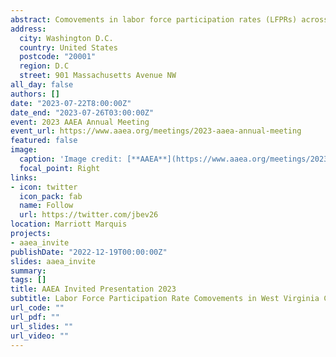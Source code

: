 ```yaml
---
abstract: Comovements in labor force participation rates (LFPRs) across U.S. counties have the potential to amplify labor market shocks on a wider scale. This study examines the dynamic effects of state, Metro/Non-Metro, and county labor market shocks on labor force participation rates in West Virginia. In the first stage, using a dynamic factor model, we find that non-metropolitan and county-specific components are dominant contributors to the observed variations in the change in West Virginia LFPRs. In the second stage, using a fixed effects panel model, we find county demographics, education levels, income, access to interstate highways, and industry composition are useful covariates for explaining the variance contributions of the state, metro/non-metro and county factors. Our results suggest the need for disparate labor market policies for metropolitan and non-metropolitan counties. Additionally, state-wide policies focusing on increasing income, supporting key industries and infrastructure, and encouraging college completion could increase employment and labor participation growth in West Virginia.
address:
  city: Washington D.C.
  country: United States
  postcode: "20001"
  region: D.C
  street: 901 Massachusetts Avenue NW
all_day: false
authors: []
date: "2023-07-22T8:00:00Z"
date_end: "2023-07-26T03:00:00Z"
event: 2023 AAEA Annual Meeting
event_url: https://www.aaea.org/meetings/2023-aaea-annual-meeting
featured: false
image:
  caption: 'Image credit: [**AAEA**](https://www.aaea.org/meetings/2023-aaea-annual-meeting)'
  focal_point: Right
links:
- icon: twitter
  icon_pack: fab
  name: Follow
  url: https://twitter.com/jbev26
location: Marriott Marquis
projects:
- aaea_invite
publishDate: "2022-12-19T00:00:00Z"
slides: aaea_invite
summary: 
tags: []
title: AAEA Invited Presentation 2023
subtitle: Labor Force Participation Rate Comovements in West Virginia Counties
url_code: ""
url_pdf: ""
url_slides: ""
url_video: ""
---
```


<!--{{% callout note %}}"
Click on the **Slides** button above to view the built-in slides feature.
#{{% /callout %}}

Slides can be added in a few ways:

#- **Create** slides using Wowchemy's [_Slides_](https://wowchemy.com/docs/managing-content/#create-slides) feature and #link using `slides` parameter in the front matter of the talk file
#- **Upload** an existing slide deck to `static/` and link using `url_slides` parameter in the front matter of the talk #file
#- **Embed** your slides (e.g. Google Slides) or presentation video on this page using #[shortcodes]#(https://wowchemy.com/docs/writing-markdown-latex/).

#Further event details, including [page elements](https://wowchemy.com/docs/writing-markdown-latex/) such as image #galleries, can be added to the body of this page.
-->
